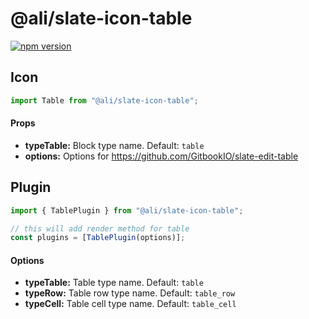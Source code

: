 # @ali/slate-icon-table

[![npm version](https://badge.fury.io/js/%40canner%2Fslate-icon-table.svg)](https://badge.fury.io/js/%40canner%2Fslate-icon-table)

## Icon

```js
import Table from "@ali/slate-icon-table";
```

#### Props

* **typeTable:** Block type name. Default: `table`
* **options:** Options for https://github.com/GitbookIO/slate-edit-table

## Plugin

```js
import { TablePlugin } from "@ali/slate-icon-table";

// this will add render method for table
const plugins = [TablePlugin(options)];
```

#### Options

* **typeTable:** Table type name. Default: `table`
* **typeRow:** Table row type name. Default: `table_row`
* **typeCell:** Table cell type name. Default:
  `table_cell`
